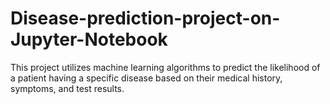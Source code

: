 # Disease-prediction-project-on-Jupyter-Notebook
This project utilizes machine learning algorithms to predict the likelihood of a patient having a specific disease based on their medical history, symptoms, and test results. 
